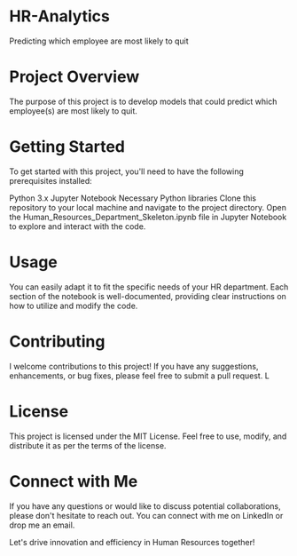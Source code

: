 # HR-Analytics
Predicting which employee are most likely to quit

# Project Overview
The purpose of this project is to develop models that could predict which employee(s) are most likely to quit.

# Getting Started
To get started with this project, you'll need to have the following prerequisites installed:

Python 3.x
Jupyter Notebook
Necessary Python libraries
Clone this repository to your local machine and navigate to the project directory. Open the Human_Resources_Department_Skeleton.ipynb file in Jupyter Notebook to explore and interact with the code.

# Usage
You can easily adapt it to fit the specific needs of your HR department. Each section of the notebook is well-documented, providing clear instructions on how to utilize and modify the code.

# Contributing
I welcome contributions to this project! If you have any suggestions, enhancements, or bug fixes, please feel free to submit a pull request. L

# License
This project is licensed under the MIT License. Feel free to use, modify, and distribute it as per the terms of the license.

# Connect with Me
If you have any questions or would like to discuss potential collaborations, please don't hesitate to reach out. You can connect with me on LinkedIn or drop me an email.

Let's drive innovation and efficiency in Human Resources together!
